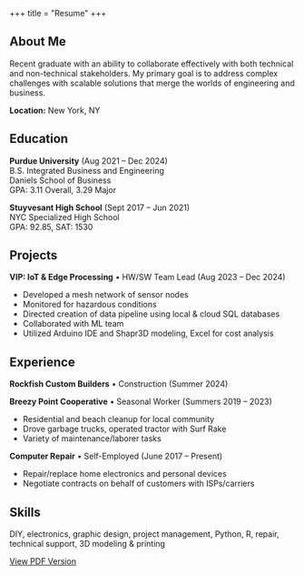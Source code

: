+++
title = "Resume"
+++

## About Me

Recent graduate with an ability to collaborate effectively with both technical and non-technical stakeholders. My primary goal is to address complex challenges with scalable solutions that merge the worlds of engineering and business.

**Location:** New York, NY  

## Education

**Purdue University** (Aug 2021 – Dec 2024)  
B.S. Integrated Business and Engineering  
Daniels School of Business  
GPA: 3.11 Overall, 3.29 Major

**Stuyvesant High School** (Sept 2017 – Jun 2021)  
NYC Specialized High School  
GPA: 92.85, SAT: 1530

## Projects

**VIP: IoT & Edge Processing** • HW/SW Team Lead (Aug 2023 – Dec 2024)

- Developed a mesh network of sensor nodes
- Monitored for hazardous conditions
- Directed creation of data pipeline using local & cloud SQL databases
- Collaborated with ML team
- Utilized Arduino IDE and Shapr3D modeling, Excel for cost analysis

## Experience

**Rockfish Custom Builders** • Construction (Summer 2024)

**Breezy Point Cooperative** • Seasonal Worker (Summers 2019 – 2023)

- Residential and beach cleanup for local community
- Drove garbage trucks, operated tractor with Surf Rake
- Variety of maintenance/laborer tasks

**Computer Repair** • Self-Employed (June 2017 – Present)

- Repair/replace home electronics and personal devices
- Negotiate contracts on behalf of customers with ISPs/carriers

## Skills

DIY, electronics, graphic design, project management, Python, R, repair, technical support, 3D modeling & printing

<div class="buttons centered">
  <a href="/resume.pdf" target="_blank">View PDF Version</a>
</div>